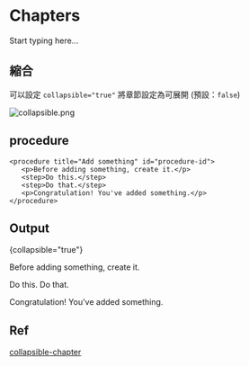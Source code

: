 # Chapters

Start typing here...

## 縮合

可以設定 `collapsible="true"` 將章節設定為可展開 (預設：`false`)

![collapsible.png](collapsible.png)

## procedure

```Markup
<procedure title="Add something" id="procedure-id">
   <p>Before adding something, create it.</p>
   <step>Do this.</step>
   <step>Do that.</step>
   <p>Congratulation! You've added something.</p>
</procedure>
```

## Output
{collapsible="true"}

<procedure title="Add something" id="procedure-id">
   <p>Before adding something, create it.</p>
   <step>Do this.</step>
   <step>Do that.</step>
   <p>Congratulation! You've added something.</p>
</procedure>


## Ref
[collapsible-chapter](https://www.jetbrains.com/help/writerside/structural-elements.html#collapsible-chapter)